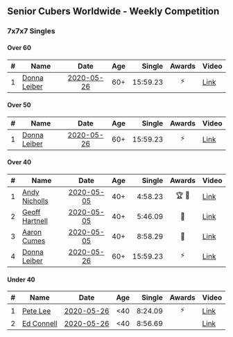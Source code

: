 ## Senior Cubers Worldwide - Weekly Competition
### 7x7x7 Singles

#### Over 60

| # | Name | Date | Age | Single | Awards | Video |
| :--: | -- | :--: | :--: | --: | :--: | -- |
| 1 | [Donna Leiber](../persons/donna_leiber.md) | [2020-05-26](results/2020-05-26.md) | 60+ | 15:59.23 | ⚡ | [Link](https://www.facebook.com/events/637852836799991/permalink/640055109913097/) |

#### Over 50

| # | Name | Date | Age | Single | Awards | Video |
| :--: | -- | :--: | :--: | --: | :--: | -- |
| 1 | [Donna Leiber](../persons/donna_leiber.md) | [2020-05-26](results/2020-05-26.md) | 60+ | 15:59.23 | ⚡ | [Link](https://www.facebook.com/events/637852836799991/permalink/640055109913097/) |

#### Over 40

| # | Name | Date | Age | Single | Awards | Video |
| :--: | -- | :--: | :--: | --: | :--: | -- |
| 1 | [Andy Nicholls](../persons/andy_nicholls.md) | [2020-05-05](results/2020-05-05.md) | 40+ | 4:58.23 | 🏆 🥇 | [Link](https://www.facebook.com/events/557526585195168/permalink/558592678421892/) |
| 2 | [Geoff Hartnell](../persons/geoff_hartnell.md) | [2020-05-05](results/2020-05-05.md) | 40+ | 5:46.09 | 🥈 | [Link](https://www.facebook.com/events/557526585195168/permalink/557747151839778/) |
| 3 | [Aaron Cumes](../persons/aaron_cumes.md) | [2020-05-05](results/2020-05-05.md) | 40+ | 8:58.29 | 🥉 | [Link](https://www.facebook.com/events/557526585195168/permalink/557741281840365/) |
| 4 | [Donna Leiber](../persons/donna_leiber.md) | [2020-05-26](results/2020-05-26.md) | 60+ | 15:59.23 | ⚡ | [Link](https://www.facebook.com/events/637852836799991/permalink/640055109913097/) |

#### Under 40

| # | Name | Date | Age | Single | Awards | Video |
| :--: | -- | :--: | :--: | --: | :--: | -- |
| 1 | [Pete Lee](../persons/pete_lee.md) | [2020-05-26](results/2020-05-26.md) | <40 | 8:24.09 | ⚡ | [Link](https://www.facebook.com/events/637852836799991/permalink/638057023446239/) |
| 2 | [Ed Connell](../persons/ed_connell.md) | [2020-05-26](results/2020-05-26.md) | <40 | 8:56.69 |  | [Link](https://www.facebook.com/events/637852836799991/permalink/640364566548818/) |


<!-- Global site tag (gtag.js) - Google Analytics -->
<script async src="https://www.googletagmanager.com/gtag/js?id=UA-86348435-3"></script>
<script>window.dataLayer = window.dataLayer || []; function gtag() {dataLayer.push(arguments);} gtag('js', new Date()); gtag('config', 'UA-86348435-3');</script>
